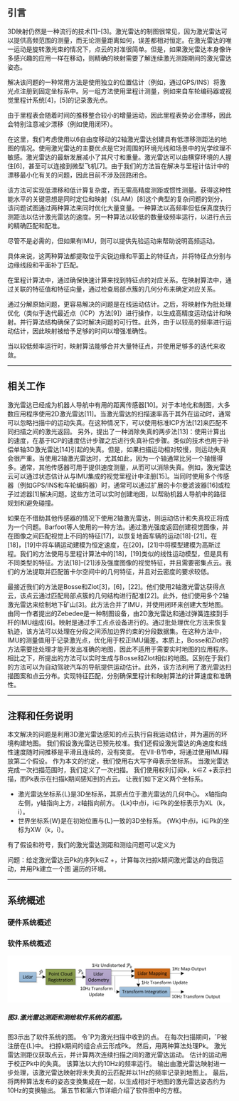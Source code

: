 ## 引言

3D映射仍然是一种流行的技术[1]–[3]。激光雷达的制图很常见，因为激光雷达可以提供高频范围的测量，而无论测量距离如何，误差都相对恒定。在激光雷达的唯一运动是旋转激光束的情况下，点云的对准很简单。但是，如果激光雷达本身像许多感兴趣的应用一样在移动，则精确的映射需要了解连续激光测距期间的激光雷达姿态。

解决该问题的一种常用方法是使用独立的位置估计（例如，通过GPS/INS）将激光点注册到固定坐标系中。另一组方法使用里程计测量，例如来自车轮编码器或视觉里程计系统[4]，[5]的记录激光点。

由于里程表会随着时间的推移整合较小的增量运动，因此里程表势必会漂移，因此会特别注意减少漂移（例如使用闭环）。

在这里，我们考虑使用以6自由度移动的2轴激光雷达创建具有低漂移测距法的地图的情况。使用激光雷达的主要优点是它对周围的环境光线和场景中的光学纹理不敏感。激光雷达的最新发展减小了其尺寸和重量。激光雷达可以由横穿环境的人握住[6]，甚至可以连接到微型飞机[7]。由于我们的方法旨在解决与里程计估计中的漂移最小化有关的问题，因此目前不涉及回路闭合。


该方法可实现低漂移和低计算复杂度，而无需高精度测距或惯性测量。获得这种性能水平的关键思想是同时定位和映射（SLAM）[8]这个典型的复杂问题的划分，该问题试图通过两种算法来同时优化大量变量。一种算法以高频率但低保真度执行测距法以估计激光雷达的速度。另一种算法以较低的数量级频率运行，以进行点云的精确匹配和配准。

尽管不是必需的，但如果有IMU，则可以提供先验运动来帮助说明高频运动。

具体来说，这两种算法都提取位于尖锐边缘和平面上的特征点，并将特征点分别与边缘线段和平面补丁匹配。

在里程计算法中，通过确保快速计算来找到特征点的对应关系。在映射算法中，通过关联的特征值和特征向量，通过检查局部点簇的几何分布来确定对应关系。

通过分解原始问题，更容易解决的问题是在线运动估计。之后，将映射作为批处理优化（类似于迭代最近点（ICP）方法[9]）进行操作，以生成高精度运动估计和映射。并行算法结构确保了实时解决问题的可行性。此外，由于以较高的频率进行运动估计，因此映射被给予足够的时间以增强准确性。


当以较低频率运行时，映射算法能够合并大量特征点，并使用足够多的迭代来收敛。

---

## 相关工作

激光雷达已经成为机器人导航中有用的距离传感器[10]。对于本地化和制图，大多数应用程序使用2D激光雷达[11]。当激光雷达的扫描速率高于其外在运动时，通常可以忽略扫描中的运动失真。在这种情况下，可以使用标准ICP方法[12]来匹配不同扫描之间的激光返回。
另外，提出了一种消除失真的两步法[13]：使用计算出的速度，在基于ICP的速度估计步骤之后进行失真补偿步骤。类似的技术也用于补偿单轴3D激光雷达[14]引起的失真。但是，如果扫描运动相对较慢，则运动失真会很严重。当使用2轴激光雷达时，尤其如此，因为一个轴通常比另一个轴慢得多。通常，其他传感器可用于提供速度测量，从而可以消除失真。例如，激光雷达云可以通过状态估计从与IMU集成的视觉里程计中注册[15]。当同时使用多个传感器（例如GPS/INS和车轮编码器）时，通常可以通过扩展的卡尔曼滤波器[16]或粒子过滤器[1]解决问题。这些方法可以实时创建地图，以帮助机器人导航中的路径规划和避免碰撞。

如果在不借助其他传感器的情况下使用2轴激光雷达，则运动估计和失真校正将成为一个问题。Barfoot等人使用的一种方法。通过激光强度返回创建视觉图像，并在图像之间匹配视觉上不同的特征[17]，以恢复地面车辆的运动[18]-[21]。在[18]，[19]中将车辆运动建模为恒定速度，在[20]，[21]中将模型建模为高斯过程。我们的方法使用与里程计算法中的[18]，[19]类似的线性运动模型，但是具有不同类型的特征。方法[18]–[21]涉及强度图像的视觉特征，并且需要密集点云。我们的方法提取并匹配笛卡尔空间中的几何特征，并且对云密度的要求较低。

最接近我们的方法是Bosse和Zlot[3]，[6]，[22]。他们使用2轴激光雷达获得点云，该点云通过匹配局部点簇的几何结构进行配准[22]。此外，他们使用多个2轴激光雷达来绘制地下矿山[3]。此方法合并了IMU，并使用闭环来创建大型地图。由同一作者提出的Zebedee是一种制图设备，由2D激光雷达和通过弹簧连接到手杆的IMU组成[6]。映射是通过手工点点设备进行的。通过批处理优化方法来恢复轨迹，该方法可以处理在分段之间添加边界约束的分段数据集。在这种方法中，IMU的测量值用于记录激光点，优化用于校正IMU偏差。本质上，Bosse和Zlot的方法需要批处理才能开发出准确的地图，因此不适用于需要实时地图的应用程序。相比之下，所提出的方法可以实时生成与Bosse和Zlot相似的地图。区别在于我们的方法可以为自动驾驶汽车的导航提供运动估计。此外，该方法利用了激光雷达扫描图案和点云分布。实现特征匹配，分别确保里程计和映射算法的计算速度和准确性。

---

## 注释和任务说明

本文解决的问题是利用3D激光雷达感知的点云执行自我运动估计，并为遍历的环境构建地图。 我们假设激光雷达已预先校准。我们还假设激光雷达的角速度和线性速度随时间推移是平滑且连续的，没有突变。 在VII-B节中，将通过使用IMU释放第二个假设。
作为本文的约定，我们使用右大写字母表示坐标系。 当激光雷达完成一次扫描范围时，我们定义了一次扫描。 我们使用权利订阅k，k∈Z +表示扫描，而Pk表示在扫描k期间感知到的点云。 让我们如下定义两个坐标系。

- 激光雷达坐标系{L}是3D坐标系，其原点位于激光雷达的几何中心。  x轴指向左侧，y轴指向上方，z轴指向前方。  {Lk}中点i，i∈Pk的坐标表示为XL（k，i）。
- 世界坐标系{W}是在初始位置与{L}一致的3D坐标系。  {Wk}中点i，i∈Pk的坐标为XW（k，i）。

有了假设和符号，我们的激光雷达测距和测绘问题可以定义为

问题：给定激光雷达云Pk的序列k∈Z +，计算每次扫掠k期间激光雷达的自我运动，并用Pk建立一个图 遍历的环境。

---

## 系统概述

### 硬件系统概述

### 软件系统概述

![](fig3.png)
##### 图3.激光雷达测距和测绘软件系统的框图。

图3示出了软件系统的图。 令ˆP为激光扫描中收到的点。 在每次扫描期间，ˆP被注册在{L}中。 扫掠k期间的组合点云形成Pk。 然后，用两种算法处理Pk。 激光雷达测距仪获取点云，并计算两次连续扫描之间的激光雷达运动。 估计的运动用于校正Pk中的失真。 该算法以大约10Hz的频率运行。 输出由激光雷达映射进一步处理，该激光雷达映射将未失真的云匹配并以1Hz的频率记录到地图上。 最后，将两种算法发布的姿态变换集成在一起，以生成相对于地图的激光雷达姿态约为10Hz的变换输出。 第五节和第六节详细介绍了软件图中的方框。




